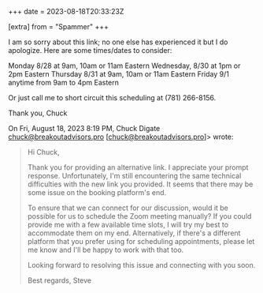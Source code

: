 +++
date = 2023-08-18T20:33:23Z

[extra]
from = "Spammer"
+++

I am so sorry about this link; no one else has experienced it but I do
apologize. Here are some times/dates to consider:

Monday 8/28 at 9am, 10am or 11am Eastern
Wednesday, 8/30 at 1pm or 2pm Eastern
Thursday 8/31 at 9am, 10am or 11am Eastern
Friday 9/1 anytime from 9am to 4pm Eastern

Or just call me to short circuit this scheduling at (781) 266-8156.

Thank you,
Chuck

On Fri, August 18, 2023 8:19 PM, Chuck Digate <chuck@breakoutadvisors.pro>
[chuck@breakoutadvisors.pro]> wrote:

> Hi Chuck,
> 
> Thank you for providing an alternative link. I appreciate your prompt response. Unfortunately, I'm still encountering the same technical difficulties with the new link you provided. It seems that there may be some issue on the booking platform's end.
> 
> To ensure that we can connect for our discussion, would it be possible for us to schedule the Zoom meeting manually? If you could provide me with a few available time slots, I will try my best to accommodate them on my end. Alternatively, if there's a different platform that you prefer using for scheduling appointments, please let me know and I'll be happy to work with that too.
> 
> Looking forward to resolving this issue and connecting with you soon.
> 
> Best regards,
> Steve
